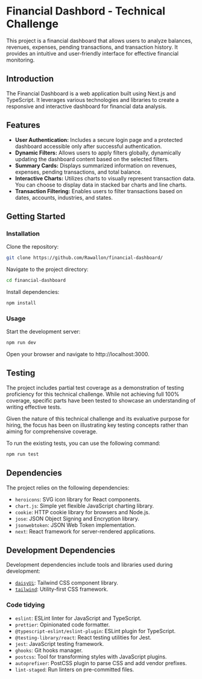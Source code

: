 # Financial Dashbord - Technical Challenge

This project is a financial dashboard that allows users to analyze balances, revenues, expenses, pending transactions, and transaction history. It provides an intuitive and user-friendly interface for effective financial monitoring.

## Introduction

The Financial Dashboard is a web application built using Next.js and TypeScript. It leverages various technologies and libraries to create a responsive and interactive dashboard for financial data analysis.

## Features

- **User Authentication:** Includes a secure login page and a protected dashboard accessible only after successful authentication.
- **Dynamic Filters:** Allows users to apply filters globally, dynamically updating the dashboard content based on the selected filters.
- **Summary Cards:** Displays summarized information on revenues, expenses, pending transactions, and total balance.
- **Interactive Charts:** Utilizes charts to visually represent transaction data. You can choose to display data in stacked bar charts and line charts.
- **Transaction Filtering:** Enables users to filter transactions based on dates, accounts, industries, and states.

## Getting Started

### Installation

Clone the repository:

```bash
git clone https://github.com/Rawallon/financial-dashboard/
```
Navigate to the project directory:

```bash
cd financial-dashboard
```
Install dependencies:

```bash
npm install
```
### Usage
Start the development server:

```bash
npm run dev
```
Open your browser and navigate to http://localhost:3000.

## Testing

The project includes partial test coverage as a demonstration of testing proficiency for this technical challenge. While not achieving full 100% coverage, specific parts have been tested to showcase an understanding of writing effective tests.

Given the nature of this technical challenge and its evaluative purpose for hiring, the focus has been on illustrating key testing concepts rather than aiming for comprehensive coverage.

To run the existing tests, you can use the following command:

```bash
npm run test
```

## Dependencies

The project relies on the following dependencies:

- `heroicons`: SVG icon library for React components.
- `chart.js`: Simple yet flexible JavaScript charting library.
- `cookie`: HTTP cookie library for browsers and Node.js.
- `jose`: JSON Object Signing and Encryption library.
- `jsonwebtoken`: JSON Web Token implementation.
- `next`: React framework for server-rendered applications.

## Development Dependencies

Development dependencies include tools and libraries used during development:

- [`daisyUi`](https://daisyui.com/): Tailwind CSS component library.
- [`tailwind`](https://tailwindcss.com/): Utility-first CSS framework.

### Code tidying

- `eslint`: ESLint linter for JavaScript and TypeScript.
- `prettier`: Opinionated code formatter.
- `@typescript-eslint/eslint-plugin`: ESLint plugin for TypeScript.
- `@testing-library/react`: React testing utilities for Jest.
- `jest`: JavaScript testing framework.
- `ghooks`: Git hooks manager.
- `postcss`: Tool for transforming styles with JavaScript plugins.
- `autoprefixer`: PostCSS plugin to parse CSS and add vendor prefixes.
- `lint-staged`: Run linters on pre-committed files.
